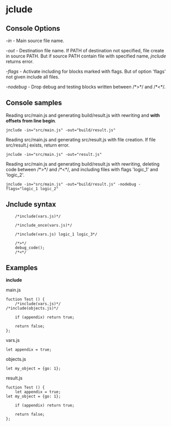 # jclude


## Console Options
*-in* - Main source file name.

*-out* - Destination file name. If PATH of destination not specified, file create in source PATH. But if source PATH contain file with specified name, *_jnclude_* returns error.

*-flags* - Activate including for blocks marked with flags. But of option 'flags' not given include all files.

*-nodebug* - Drop debug and testing blocks written between /\*>\*/ and /\*<\*/.


## Console samples
Reading src/main.js and generating build/result.js with rewriting and **with offsets from line begin**.
```
jnclude -in="src/main.js" -out="build/result.js"
```


Reading src/main.js and generating src/result.js with file creation. If file src/result.j exists, return error.
```
jnclude -in="src/main.js" -out="result.js"
```


Reading src/main.js and generating build/result.js with rewriting, deleting code between /\*>\*/ and /\*<\*/, and including files with flags 'logic_1' and 'logic_2'.
```
jnclude -in="src/main.js" -out="build/result.js" -nodebug -flags="logic_1 logic_2"
```


## Jnclude syntax
```
    /*include(vars.js)*/
```
```
    /*include_once(vars.js)*/
```
```
    /*include(vars.js) logic_1 logic_3*/
```
```
    /*>*/
    debug_code();
    /*<*/
```
## Examples

**include**

main.js
```
fuction Test () {
    /*include(vars.js)*/
/*include(objects.js)*/

    if (appendix) return true;
    
    return false;
};
```

vars.js
```
let appendix = true;
```

objects.js
```
let my_object = {go: 1};
```


result.js
```
fuction Test () {
    let appendix = true;
let my_object = {go: 1};

    if (appendix) return true;
    
    return false;
};
```
